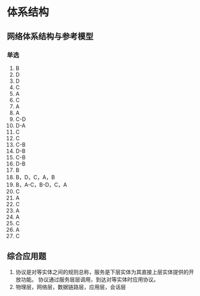 # 体系结构
## 网络体系结构与参考模型
### 单选
1. B
2. D
3. D
4. C
5. A
6. C
7. A
8. A
9. C-D
10. D-A
11. C
12. C
13. C-B
14. D-B
15. C-B
16. D-B
17. B
18. B，D，C，A，B
19. B，A-C，B-D，C，A
20. C
21. A
22. C
23. A
24. A
25. C
26. A
27. C
## 综合应用题 
1. 协议是对等实体之间的规则总称，服务是下层实体为其直接上层实体提供的开放功能。
协议通过服务层层调用，到达对等实体时应用协议。
2. 物理层，网络层，数据链路层，应用层，会话层